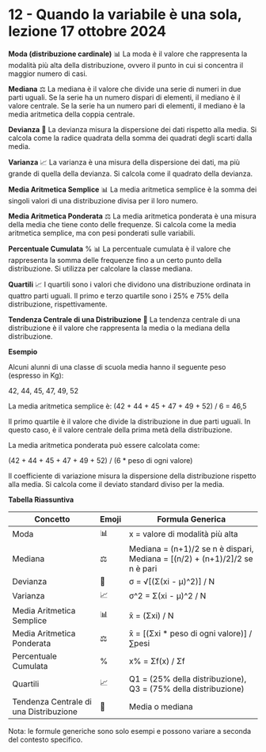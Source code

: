 # 12 - Quando la variabile è una sola, lezione 17 ottobre 2024

**Moda (distribuzione cardinale)** 📊
La moda è il valore che rappresenta la modalità più alta della distribuzione, ovvero il punto in cui si concentra il maggior numero di casi.

**Mediana** ⚖️
La mediana è il valore che divide una serie di numeri in due parti uguali. Se la serie ha un numero dispari di elementi, il mediano è il valore centrale. Se la serie ha un numero pari di elementi, il mediano è la media aritmetica della coppia centrale.

**Devianza** 🚀
La devianza misura la dispersione dei dati rispetto alla media. Si calcola come la radice quadrata della somma dei quadrati degli scarti dalla media.

**Varianza** 📈
La varianza è una misura della dispersione dei dati, ma più grande di quella della devianza. Si calcola come il quadrato della devianza.

**Media Aritmetica Semplice** 📊
La media aritmetica semplice è la somma dei singoli valori di una distribuzione divisa per il loro numero.

**Media Aritmetica Ponderata** ⚖️
La media aritmetica ponderata è una misura della media che tiene conto delle frequenze. Si calcola come la media aritmetica semplice, ma con pesi ponderati sulle variabili.

**Percentuale Cumulata** % 📊
La percentuale cumulata è il valore che rappresenta la somma delle frequenze fino a un certo punto della distribuzione. Si utilizza per calcolare la classe mediana.

**Quartili** 📈
I quartili sono i valori che dividono una distribuzione ordinata in quattro parti uguali. Il primo e terzo quartile sono i 25% e 75% della distribuzione, rispettivamente.

**Tendenza Centrale di una Distribuzione** 🔄
La tendenza centrale di una distribuzione è il valore che rappresenta la media o la mediana della distribuzione.

**Esempio**

Alcuni alunni di una classe di scuola media hanno il seguente peso (espresso in Kg):

42, 44, 45, 47, 49, 52

La media aritmetica semplice è: (42 + 44 + 45 + 47 + 49 + 52) / 6 = 46,5

Il primo quartile è il valore che divide la distribuzione in due parti uguali. In questo caso, è il valore centrale della prima metà della distribuzione.

La media aritmetica ponderata può essere calcolata come:

(42 + 44 + 45 + 47 + 49 + 52) / (6 \* peso di ogni valore)

Il coefficiente di variazione misura la dispersione della distribuzione rispetto alla media. Si calcola come il deviato standard diviso per la media.

**Tabella Riassuntiva**

| Concetto | Emoji | Formula Generica |
| --- | --- | --- |
| Moda | 📊 | x = valore di modalità più alta |
| Mediana | ⚖️ | Mediana = (n+1)/2 se n è dispari, Mediana = [(n/2) + (n+1)/2]/2 se n è pari |
| Devianza | 🚀 | σ = √[(Σ(xi - μ)^2)] / N |
| Varianza | 📈 | σ^2 = Σ(xi - μ)^2 / N |
| Media Aritmetica Semplice | 📊 | x̄ = (Σxi) / N |
| Media Aritmetica Ponderata | ⚖️ | x̄ = [(Σxi \* peso di ogni valore)] / ∑pesi |
| Percentuale Cumulata | % | x% = Σf(x) / Σf |
| Quartili | 📈 | Q1 = (25% della distribuzione), Q3 = (75% della distribuzione) |
| Tendenza Centrale di una Distribuzione | 🔄 | Media o mediana |

Nota: le formule generiche sono solo esempi e possono variare a seconda del contesto specifico.
